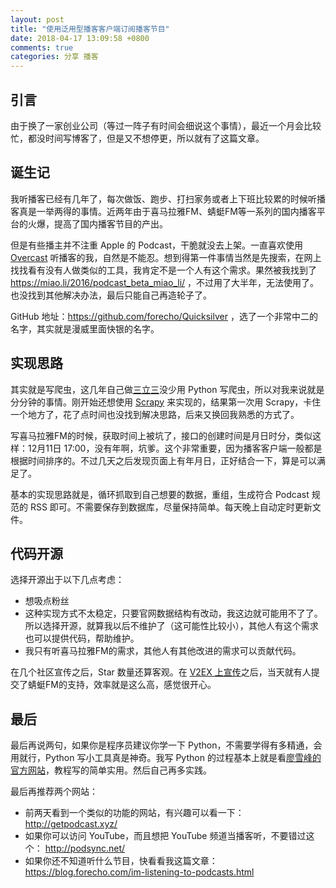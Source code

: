 ```yaml
---
layout: post
title: "使用泛用型播客客户端订阅播客节目"
date: 2018-04-17 13:09:58 +0800
comments: true
categories: 分享 播客
---
```


## 引言

由于换了一家创业公司（等过一阵子有时间会细说这个事情），最近一个月会比较忙，都没时间写博客了，但是又不想停更，所以就有了这篇文章。

<!--more-->

## 诞生记

我听播客已经有几年了，每次做饭、跑步、打扫家务或者上下班比较累的时候听播客真是一举两得的事情。近两年由于喜马拉雅FM、蜻蜓FM等一系列的国内播客平台的火爆，提高了国内播客节目的产出。

但是有些播主并不注重 Apple 的 Podcast，干脆就没去上架。一直喜欢使用 [Overcast](https://3li3.com/app/view?id=8052) 听播客的我，自然是不能忍。想到得第一件事情当然是先搜索，在网上找找看有没有人做类似的工具，我肯定不是一个人有这个需求。果然被我找到了 https://miao.li/2016/podcast_beta_miao_li/ ，不过用了大半年，无法使用了。也没找到其他解决办法，最后只能自己再造轮子了。

GitHub 地址：https://github.com/forecho/Quicksilver ，选了一个非常中二的名字，其实就是漫威里面快银的名字。

## 实现思路

其实就是写爬虫，这几年自己做[三立三](https://3li3.com/)没少用 Python 写爬虫，所以对我来说就是分分钟的事情。刚开始还想使用 [Scrapy](https://scrapy.org/) 来实现的，结果第一次用 Scrapy，卡住一个地方了，花了点时间也没找到解决思路，后来又换回我熟悉的方式了。

写喜马拉雅FM的时候，获取时间上被坑了，接口的创建时间是月日时分，类似这样：12月11日 17:00，没有年啊，坑爹。这个非常重要，因为播客客户端一般都是根据时间排序的。不过几天之后发现页面上有年月日，正好结合一下，算是可以满足了。

基本的实现思路就是，循环抓取到自己想要的数据，重组，生成符合 Podcast 规范的 RSS 即可。不需要保存到数据库，尽量保持简单。每天晚上自动定时更新文件。

## 代码开源

选择开源出于以下几点考虑：

- 想吸点粉丝
- 这种实现方式不太稳定，只要官网数据结构有改动，我这边就可能用不了了。所以选择开源，就算我以后不维护了（这可能性比较小），其他人有这个需求也可以提供代码，帮助维护。
- 我只有听喜马拉雅FM的需求，其他人有其他改进的需求可以贡献代码。

在几个社区宣传之后，Star 数量还算客观。在 [V2EX 上宣传](https://www.v2ex.com/t/433381#reply7)之后，当天就有人提交了蜻蜓FM的支持，效率就是这么高，感觉很开心。

## 最后

最后再说两句，如果你是程序员建议你学一下 Python，不需要学得有多精通，会用就行，Python 写小工具真是神奇。我写 Python 的过程基本上就是看[廖雪峰的官方网站](https://www.liaoxuefeng.com/)，教程写的简单实用。然后自己再多实践。

最后再推荐两个网站：

- 前两天看到一个类似的功能的网站，有兴趣可以看一下：http://getpodcast.xyz/
- 如果你可以访问 YouTube，而且想把 YouTube 频道当播客听，不要错过这个： http://podsync.net/
- 如果你还不知道听什么节目，快看看我这篇文章：https://blog.forecho.com/im-listening-to-podcasts.html